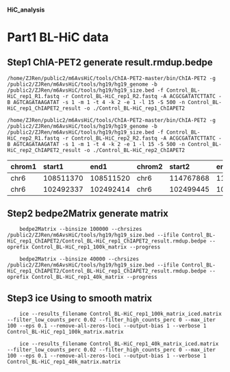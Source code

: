 #### HiC_analysis

Part1 BL-HiC data
==

Step1 ChIA-PET2 generate result.rmdup.bedpe
---
    /home/ZJRen/public2/m6AvsHiC/tools/ChIA-PET2-master/bin/ChIA-PET2 -g /public2/ZJRen/m6AvsHiC/tools/hg19/hg19_genome -b /public2/ZJRen/m6AvsHiC/tools/hg19/hg19_size.bed -f Control_BL-HiC_rep1_R1.fastq -r Control_BL-HiC_rep1_R2.fastq -A ACGCGATATCTTATC -B AGTCAGATAAGATAT -s 1 -m 1 -t 4 -k 2 -e 1 -l 15 -S 500 -n Control_BL-HiC_rep1_ChIAPET2_result -o ./Control_BL-HiC_rep1_ChIAPET2

    /home/ZJRen/public2/m6AvsHiC/tools/ChIA-PET2-master/bin/ChIA-PET2 -g /public2/ZJRen/m6AvsHiC/tools/hg19/hg19_genome -b /public2/ZJRen/m6AvsHiC/tools/hg19/hg19_size.bed -f Control_BL-HiC_rep2_R1.fastq -r Control_BL-HiC_rep2_R2.fastq -A ACGCGATATCTTATC -B AGTCAGATAAGATAT -s 1 -m 1 -t 4 -k 2 -e 1 -l 15 -S 500 -n Control_BL-HiC_rep2_ChIAPET2_result -o ./Control_BL-HiC_rep2_ChIAPET2

|chrom1|   start1|     end1|chrom2|   start2|     end2|    readname | value | strand1 | strand2 |
|:-----|:--------|:--------|:-----|:--------|:--------|:------------|:------|:--------|:--------|
| chr6 |108511370|108511520| chr6 |114767868|114767929|SRR7868823.2 | .     | +       | -       |       
| chr6 |102492337|102492414| chr6 |102499445|102499560|SRR7868823.90| .     | -       | +       |



Step2 bedpe2Matrix generate matrix
---
        bedpe2Matrix --binsize 100000 --chrsizes /public2/ZJRen/m6AvsHiC/tools/hg19/hg19_size.bed --ifile Control_BL-HiC_rep1_ChIAPET2/Control_BL-HiC_rep1_ChIAPET2_result.rmdup.bedpe --oprefix Control_BL-HiC_rep1_100k_matrix --progress
        
        bedpe2Matrix --binsize 40000 --chrsizes /public2/ZJRen/m6AvsHiC/tools/hg19/hg19_size.bed --ifile Control_BL-HiC_rep1_ChIAPET2/Control_BL-HiC_rep1_ChIAPET2_result.rmdup.bedpe --oprefix Control_BL-HiC_rep1_40k_matrix --progress
        

Step3 ice Using to smooth matrix
---
        ice --results_filename Control_BL-HiC_rep1_100k_matrix_iced.matrix --filter_low_counts_perc 0.02 --filter_high_counts_perc 0 --max_iter 100 --eps 0.1 --remove-all-zeros-loci --output-bias 1 --verbose 1 Control_BL-HiC_rep1_100k_matrix.matrix
        
        ice --results_filename Control_BL-HiC_rep1_40k_matrix_iced.matrix --filter_low_counts_perc 0.02 --filter_high_counts_perc 0 --max_iter 100 --eps 0.1 --remove-all-zeros-loci --output-bias 1 --verbose 1 Control_BL-HiC_rep1_40k_matrix.matrix

  
  





